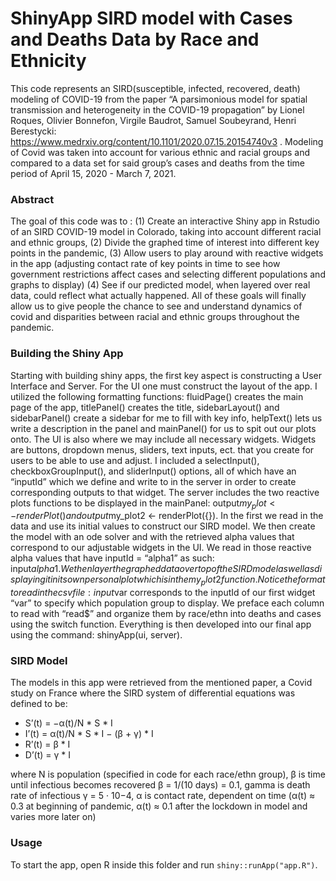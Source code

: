# ShinyApp SIRD model with Cases and Deaths Data by Race and Ethnicity
This code represents an SIRD(susceptible, infected, recovered, death) modeling of COVID-19 from the paper “A parsimonious model for spatial transmission and heterogeneity in the COVID-19 propagation” by Lionel Roques, Olivier Bonnefon, Virgile Baudrot, Samuel Soubeyrand, Henri Berestycki: https://www.medrxiv.org/content/10.1101/2020.07.15.20154740v3 . Modeling of Covid was taken into account for various ethnic and racial groups and compared to a data set for said group’s cases and deaths from the time period of April 15, 2020 - March 7, 2021. 

### Abstract

The goal of this code was to : (1) Create an interactive Shiny app in Rstudio of an SIRD COVID-19 model in Colorado, taking into account different racial and ethnic groups, (2) Divide the graphed time of interest into different key points in the pandemic, (3) Allow users to play around with reactive widgets in the app (adjusting contact rate of key points in time to see how government restrictions affect cases and selecting different populations and graphs to display) (4) See if our predicted model, when layered over real data, could reflect what actually happened. All of these goals will finally allow us to give people the chance to see and understand dynamics of covid and disparities between racial and ethnic groups throughout the pandemic.

### Building the Shiny App

Starting with building shiny apps, the first key aspect is constructing a User Interface and Server. For the UI one must construct the layout of the app. I utilized the following formatting functions: fluidPage() creates the main page of the app, titlePanel() creates the title, sidebarLayout() and sidebarPanel() create a sidebar for me to fill with key info, helpText() lets us write a description in the panel and mainPanel() for us to spit out our plots onto. The UI is also where we may include all necessary widgets. Widgets are buttons, dropdown menus, sliders, text inputs, ect. that you create for users to be able to use and adjust. I included a selectInput(), checkboxGroupInput(), and sliderInput() options, all of which have an “inputId” which we define and write to in the server in order to create corresponding outputs to that widget. The server includes the two reactive plots functions to be displayed in the mainPanel: output$my_plot <- renderPlot({}) and output$my_plot2 <- renderPlot({}). In the first we read in the data and use its initial values to construct our SIRD model. We then create the model with an ode solver and with the retrieved alpha values that correspond to our adjustable widgets in the UI. We read in those reactive alpha values that have inputId = “alpha1” as such: input$alpha1. We then layer the graphed data over top of the SIRD model as well as displaying it in its own personal plot which is in the my_plot2 function. Notice the format to read in the csv file: input$var corresponds to the inputId of our first widget “var” to specify which population group to display. We preface each column to read with “read$” and organize them by race/ethn into deaths and cases using the switch function. Everything is then developed into our final app using the command: shinyApp(ui, server).

### SIRD Model

The models in this app were retrieved from the mentioned paper, a Covid study on France where the SIRD system of differential equations was defined to be: 

* S’(t) = −α(t)/N * S * I
* I’(t) = α(t)/N * S * I − (β + γ) * I
* R’(t) = β * I
* D’(t) = γ * I

where N is population (specified in code for each race/ethn group), β is time until infectious becomes recovered β = 1/(10 days) = 0.1, gamma is death rate of infectious γ = 5 · 10−4, α is contact rate, dependent on time (α(t) ≈  0.3 at beginning of pandemic, α(t) ≈ 0.1 after the lockdown in model and varies more later on)

### Usage

To start the app, open R inside this folder and run
`shiny::runApp("app.R")`.
